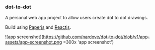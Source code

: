 ### dot-to-dot

A personal web app project to allow users create dot to dot drawings.

Build using [Paperjs](http://paperjs.org/) and [Reactjs](https://reactjs.org/).

![app screenshot](https://github.com/nardove/dot-to-dot/blob/v1/app-assets/app-screenshot.png =300x 'app screenshot')
